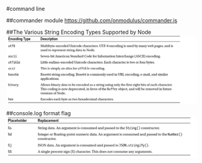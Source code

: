 #command line

##commander module
https://github.com/onmodulus/commander.js


##The Various String Encoding Types Supported by Node
![File Statistics](setEncode.png)

##console.log format flag
![File Statistics](consoleflag.png)